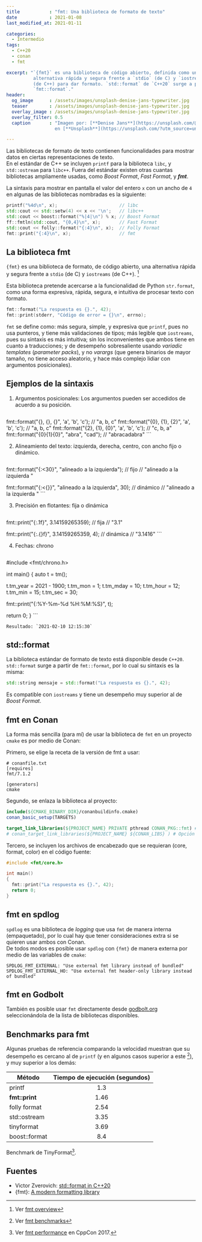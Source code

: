 ```yaml
---
title           : "fmt: Una biblioteca de formato de texto"
date            : 2021-01-08
last_modified_at: 2021-01-11

categories:
  - Intermedio
tags:
  - C++20
  - conan
  - fmt

excerpt: "`{fmt}` es una biblioteca de código abierto, definida como una 
          alternativa rápida y segura frente a `stdio` (de C) y `iostreams` 
          (de C++) para dar formato. `std::format` de `C++20` surge a partir de 
          `fmt::format`."
header:
  og_image      : /assets/images/unsplash-denise-jans-typewriter.jpg
  teaser        : /assets/images/unsplash-denise-jans-typewriter.jpg
  overlay_image : /assets/images/unsplash-denise-jans-typewriter.jpg
  overlay_filter: 0.5
  caption       : "Imagen por: [**Denise Jans**](https://unsplash.com/@dmjdenise?utm_source=unsplash) 
                  en [**Unsplash**](https://unsplash.com/?utm_source=unsplash)"

---
```


Las bibliotecas de formato de texto contienen funcionalidades para mostrar
datos en ciertas representaciones de texto.  
En el estándar de C++ se incluyen `printf` para la biblioteca `libc`, 
y `std::ostream` para `libc++`. Fuera del estándar existen otras cuantas
bibliotecas ampliamente usadas, como _Boost Format_, _Fast Format_, y _**fmt**_.

La sintaxis para mostrar en pantalla el valor del entero `x` con un ancho de `4`
en algunas de las bibliotecas nombradas es la siguiente:
```c++
printf("%4d\n", x);                       // libc
std::cout << std::setw(4) << x << '\n';   // libc++
std::cout << boost::format("%|4|\n") % x; // Boost Format
ff::fmtln(std::cout, "{0,4}\n", x);       // Fast Format
std::cout << folly::format("{:4}\n", x);  // Folly Format
fmt::print("{:4}\n", x);                  // fmt
```

## La biblioteca fmt

`{fmt}` es una biblioteca de formato, de código abierto, una alternativa rápida 
y segura frente a `stdio` (de C) y `iostreams` (de C++). [^1]

Esta biblioteca pretende acercarse a la funcionalidad de Python `str.format`,
como una forma expresiva, rápida, segura, e intuitiva de procesar texto con formato.

```c++
fmt::format("La respuesta es {}.", 42);
fmt::print(stderr, "Código de error = {}\n", errno);
```

`fmt` se define como: más segura, simple, y expresiva que `printf`, pues no usa 
punteros, y tiene más validaciones de tipos; más legible que `iostreams`, pues 
su sintaxis es más intuitiva; sin los inconvenientes que ambos tiene en cuanto 
a traducciones; y de desempeño sobresaliente usando _variadic templates_ 
(_parameter packs_), y no _varargs_ (que genera binarios de mayor tamaño, 
no tiene acceso aleatorio, y hace más complejo lidiar con argumentos posicionales). 

## Ejemplos de la sintaxis

1. Argumentos posicionales: Los argumentos pueden ser accedidos de acuerdo a su 
posición.

    ```c++
fmt::format("{}, {}, {}", 'a', 'b', 'c');    // "a, b, c"
fmt::format("{0}, {1}, {2}", 'a', 'b', 'c'); // "a, b, c"
fmt::format("{2}, {1}, {0}", 'a', 'b', 'c'); // "c, b, a"
fmt::format("{0}{1}{0}", "abra", "cad");     // "abracadabra"
    ```

2. Alineamiento del texto: izquierda, derecha, centro, con ancho fijo o dinámico.

    ```c++
fmt::format("{:<30}", "alineado a la izquierda"); // fijo
// "alineado a la izquierda       "

fmt::format("{:<{}}", "alineado a la izquierda", 30); // dinámico
// "alineado a la izquierda       "
    ```

3. Precisión en flotantes: fija o dinámica

    ```c++
fmt::print("{:.1f}", 3.14159265359); // fija
// "3.1"

fmt::print("{:.{}f}", 3.14159265359, 4); // dinámica
// "3.1416"
    ```

4. Fechas: chrono

    ```c++
#include <fmt/chrono.h>

int main() 
{
  auto t = tm();
  
  t.tm_year = 2021 - 1900;
  t.tm_mon  = 1;
  t.tm_mday = 10;
  t.tm_hour = 12;
  t.tm_min  = 15;
  t.tm_sec  = 30;
  
  fmt::print("{:%Y-%m-%d %H:%M:%S}", t);
  
  return 0;
}
    ```

    Resultado: `2021-02-10 12:15:30`


## std::format

La biblioteca estándar de formato de texto está disponible desde `C++20`.
`std::format` surge a partir de `fmt::format`, por lo cual su sintaxis es la misma:

```c++
std::string mensaje = std::format("La respuesta es {}.", 42);
```

Es compatible con `iostreams` y tiene un desempeño muy superior al de
_Boost Format_.

## fmt en Conan

La forma más sencilla (para mí) de usar la biblioteca de `fmt` en un proyecto
`cmake` es por medio de Conan:

Primero, se elige la receta de la versión de fmt a usar:

```
# conanfile.txt
[requires]
fmt/7.1.2

[generators]
cmake
```

Segundo, se enlaza la biblioteca al proyecto:

```cmake
include(${CMAKE_BINARY_DIR}/conanbuildinfo.cmake)
conan_basic_setup(TARGETS)

target_link_libraries(${PROJECT_NAME} PRIVATE pthread CONAN_PKG::fmt) # Opción 1
# conan_target_link_libraries(${PROJECT_NAME} ${CONAN_LIBS} ) # Opción 2
```

Tercero, se incluyen los archivos de encabezado que se requieran (core, format, color)
en el código fuente:

```c++
#include <fmt/core.h>

int main() 
{
  fmt::print("La respuesta es {}.", 42);
  return 0;
}
```

## fmt en spdlog

`spdlog` es una biblioteca de _logging_ que usa `fmt` de manera interna 
(empaquetado), por lo cual hay que tener consideraciones extra si se quieren 
usar ambos con Conan.  
De todos modos es posible usar `spdlog` con `{fmt}` de manera externa
por medio de las variables de `cmake`:

```
SPDLOG_FMT_EXTERNAL: "Use external fmt library instead of bundled"
SPDLOG_FMT_EXTERNAL_HO: "Use external fmt header-only library instead of bundled"
```

## fmt en Godbolt

También es posible usar `fmt` directamente desde [godbolt.org](https://godbolt.org/z/Eq5763) 
seleccionándola de la lista de bibliotecas disponibles.


## Benchmarks para fmt

Algunas pruebas de referencia comparando la velocidad muestran que su desempeño
es cercano al de `printf` (y en algunos casos superior a este [^2]), y muy
superior a los demás:

| Método | Tiempo de ejecución (segundos)|
|---|:-:|
| printf         | 1.3  |
| **fmt::print** | 1.46 |
| folly format   | 2.54 |
| std::ostream   | 3.35 |
| tinyformat     | 3.69 |
| boost::format  | 8.4  |

Benchmark de TinyFormat[^3].


## Fuentes
- Victor Zverovich: [std::format in C++20](https://www.zverovich.net/2019/07/23/std-format-cpp20.html)  
- {fmt}: [A modern formatting library](https://fmt.dev/latest/index.html)  

[^1]: Ver [fmt overview](https://fmt.dev/7.1.2/#overview)
[^2]: Ver [fmt benchmarks](https://github.com/fmtlib/fmt#benchmarks)
[^3]: Ver [fmt performance](https://youtu.be/ptba_AqFYCM?t=2837) en CppCon 2017.